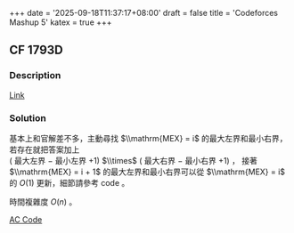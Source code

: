 +++
date = '2025-09-18T11:37:17+08:00'
draft = false
title = 'Codeforces Mashup 5'
katex = true
+++

## CF 1793D
### Description
[Link](https://codeforces.com/contest/1793/problem/D)

### Solution
基本上和官解差不多，主動尋找 $\\mathrm{MEX} = i$ 的最大左界和最小右界，若存在就把答案加上  
$($ 最大左界 $-$ 最小左界 $+1)$ $\\times$ $($ 最大右界 $-$ 最小右界 $+1)$ ， 接著 $\\mathrm{MEX} = i + 1$ 的最大左界和最小右界可以從 $\\mathrm{MEX} = i$ 的 $O(1)$ 更新，細節請參考 code 。

時間複雜度 $O(n)$ 。

[AC Code](https://codeforces.com/contest/1793/submission/339199649)
